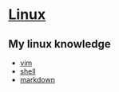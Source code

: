 [Linux](http://zjw0722.github.io/linux/ "Linux knowledge")
===

My linux knowledge
---
* [vim](http://zjw0722.github.io/linux/vim/ "vim")
* [shell](http://zjw0722.github.io/linux/shell/ "shell")
* [markdown](http://zjw0722.github.io/linux/markdown/ "markdown")
